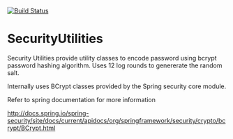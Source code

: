 [![Build Status](https://travis-ci.org/vjso/SecurityUtilities.svg?branch=master)](https://travis-ci.org/vjso/SecurityUtilities)

# SecurityUtilities

Security Utilities provide utility classes to encode password using bcrypt password hashing algorithm.
Uses 12 log rounds to genererate the random salt.

Internally uses BCrypt classes provided by the Spring security core module.

Refer to spring documentation for more information

http://docs.spring.io/spring-security/site/docs/current/apidocs/org/springframework/security/crypto/bcrypt/BCrypt.html
